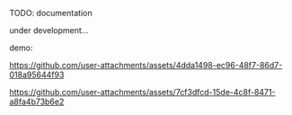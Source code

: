 TODO: documentation

under development...

demo:

https://github.com/user-attachments/assets/4dda1498-ec96-48f7-86d7-018a95644f93

https://github.com/user-attachments/assets/7cf3dfcd-15de-4c8f-8471-a8fa4b73b6e2

